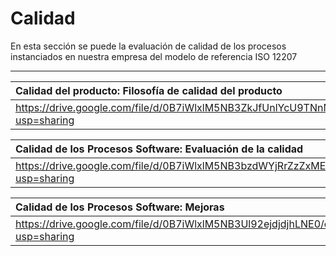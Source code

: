 # Calidad #

En esta sección se puede la evaluación de calidad de los procesos instanciados en nuestra empresa del modelo de referencia ISO 12207


---


| **Calidad del producto: Filosofía de calidad del producto** |
|:-------------------------------------------------------------|
|https://drive.google.com/file/d/0B7iWlxlM5NB3ZkJfUnlYcU9TNnM/edit?usp=sharing|

| **Calidad de los Procesos Software: Evaluación de la calidad** |
|:----------------------------------------------------------------|
|https://drive.google.com/file/d/0B7iWlxlM5NB3bzdWYjRrZzZxMEE/edit?usp=sharing|

| **Calidad de los Procesos Software: Mejoras** |
|:----------------------------------------------|
|https://drive.google.com/file/d/0B7iWlxlM5NB3Ul92ejdjdjhLNE0/edit?usp=sharing|